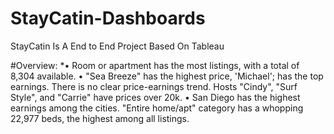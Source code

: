 # StayCatin-Dashboards
StayCatin Is A End to End Project Based On Tableau

#Overview:
*• Room or apartment has the most listings, with a
total of 8,304 available.
• "Sea Breeze" has the highest price, 'Michael'; has the top earnings. There is no clear price-earnings trend. Hosts "Cindy", "Surf Style", and "Carrie" have prices over 20k.
• San Diego has the highest earnings among the cities.
"Entire home/apt" category has a whopping 22,977 beds, the highest among all listings.

